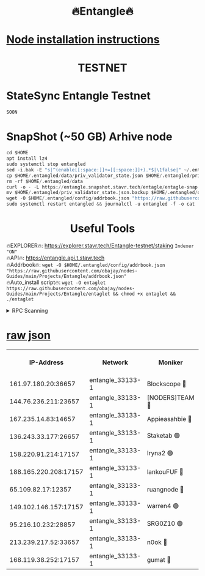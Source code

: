 <h1 align="center"> 🔥Entangle🔥</h1>

[Node installation instructions](https://github.com/obajay/nodes-Guides/tree/main/Projects/Entangle)
=

<h1 align="center"> TESTNET</h1>

# StateSync Entangle Testnet
```python
SOON
```
# SnapShot (~50 GB) Arhive node
```python
cd $HOME
apt install lz4
sudo systemctl stop entangled
sed -i.bak -E "s|^(enable[[:space:]]+=[[:space:]]+).*$|\1false|" ~/.entangled/config/config.toml
cp $HOME/.entangled/data/priv_validator_state.json $HOME/.entangled/priv_validator_state.json.backup
rm -rf $HOME/.entangled/data
curl -o - -L https://entangle.snapshot.stavr.tech/entagle/entagle-snap.tar.lz4 | lz4 -c -d - | tar -x -C $HOME/.entangled --strip-components 2
mv $HOME/.entangled/priv_validator_state.json.backup $HOME/.entangled/data/priv_validator_state.json
wget -O $HOME/.entangled/config/addrbook.json "https://raw.githubusercontent.com/obajay/nodes-Guides/main/Projects/Entangle/addrbook.json"
sudo systemctl restart entangled && journalctl -u entangled -f -o cat
```
 <h1 align="center"> Useful Tools</h1>
 
🔥EXPLORER🔥: https://explorer.stavr.tech/Entangle-testnet/staking        `Indexer "ON"` \
🔥API🔥:      https://entangle.api.t.stavr.tech \
🔥Addrbook🔥: ```wget -O $HOME/.entangled/config/addrbook.json "https://raw.githubusercontent.com/obajay/nodes-Guides/main/Projects/Entangle/addrbook.json"``` \
🔥Auto_install script🔥:  `wget -O entaglet https://raw.githubusercontent.com/obajay/nodes-Guides/main/Projects/Entangle/entaglet && chmod +x entaglet && ./entaglet`


<details>
<summary>RPC Scanning</summary>

<h2 align="center"> We scan nodes in real time every 4 hours. And we provide the final result of RPC endpoints.
We cannot influence the operation of these nodes in any way. </h2>


```python
If Voting Power is higher than 0 --> then the Node is a validator of the network and may be subject to attack and be a potential threat to the chain.
```
```python
We marked such validators with a red symbol
```

</details>

[raw json](https://rpc-check.entangt.stavr.tech/entangt/rpc-entangt-result.json)
=


<table><tr><th>IP-Address</th><th>Network</th><th>Moniker</th><th>Latest Block Height</th><th>Earliest Block Height</th><th>Catching Up</th><th>Tx Index</th><th>Voting Power</th><th>Scan Time</th></tr><tr><td>161.97.180.20:36657</td><td>entangle_33133-1</td><td>Blockscope 🔴</td><td>993358</td><td>1</td><td>False</td><td>off</td><td>223086473635098</td><td>2023-12-08T01:23:10.203569758UTC</td></tr><tr><td>144.76.236.211:23657</td><td>entangle_33133-1</td><td>[NODERS]TEAM 🔴</td><td>993360</td><td>1</td><td>False</td><td>off</td><td>47049700500000000</td><td>2023-12-08T01:23:22.216222572UTC</td></tr><tr><td>167.235.14.83:14657</td><td>entangle_33133-1</td><td>Appieasahbie 🔴</td><td>993363</td><td>531401</td><td>False</td><td>on</td><td>44568809900999996</td><td>2023-12-08T01:23:31.446723774UTC</td></tr><tr><td>136.243.33.177:26657</td><td>entangle_33133-1</td><td>Staketab 🟢</td><td>993361</td><td>660001</td><td>False</td><td>on</td><td>0</td><td>2023-12-08T01:23:24.478779290UTC</td></tr><tr><td>158.220.91.214:17157</td><td>entangle_33133-1</td><td>Iryna2 🟢</td><td>993363</td><td>704001</td><td>False</td><td>on</td><td>0</td><td>2023-12-08T01:23:29.122984625UTC</td></tr><tr><td>188.165.220.208:17157</td><td>entangle_33133-1</td><td>lankouFUF 🔴</td><td>993359</td><td>725001</td><td>False</td><td>on</td><td>180899900000002</td><td>2023-12-08T01:23:15.314596981UTC</td></tr><tr><td>65.109.82.17:12357</td><td>entangle_33133-1</td><td>ruangnode 🔴</td><td>993358</td><td>806001</td><td>False</td><td>off</td><td>215476232790726</td><td>2023-12-08T01:23:10.564561720UTC</td></tr><tr><td>149.102.146.157:17157</td><td>entangle_33133-1</td><td>warren4 🟢</td><td>993360</td><td>822001</td><td>False</td><td>on</td><td>0</td><td>2023-12-08T01:23:21.915072465UTC</td></tr><tr><td>95.216.10.232:28857</td><td>entangle_33133-1</td><td>SRG0Z10 🟢</td><td>993357</td><td>842001</td><td>False</td><td>off</td><td>0</td><td>2023-12-08T01:23:09.643552092UTC</td></tr><tr><td>213.239.217.52:33657</td><td>entangle_33133-1</td><td>n0ok 🔴</td><td>993363</td><td>893363</td><td>False</td><td>off</td><td>46574292273662988</td><td>2023-12-08T01:23:28.788066398UTC</td></tr><tr><td>168.119.38.252:17157</td><td>entangle_33133-1</td><td>gumat 🔴</td><td>993359</td><td>962001</td><td>False</td><td>on</td><td>128013548351851</td><td>2023-12-08T01:23:14.953372614UTC</td></tr></table>
